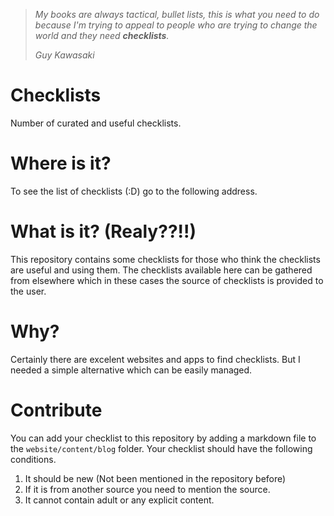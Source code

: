 > _My books are always tactical, bullet lists, this is what you need to do because I'm trying to appeal to people who are trying to change the world and they need **checklists**._
> 
> _Guy Kawasaki_
> 


# Checklists
Number of curated and useful checklists. 

# Where is it? 

To see the list of checklists (:D) go to the following address.


# What is it? (Realy??!!)

This repository contains some checklists for those who think the checklists are useful and using them. 
The checklists available here can be gathered from elsewhere which in these cases the source of checklists is provided to the user.

# Why?

Certainly there are excelent websites and apps to find checklists. But I needed a simple alternative which can be easily managed.


# Contribute

You can add your checklist to this repository by adding a markdown file to the `website/content/blog` folder. 
Your checklist should have the following conditions.

1. It should be new (Not been mentioned in the repository before)
2. If it is from another source you need to mention the source. 
3. It cannot contain adult or any explicit content. 



